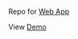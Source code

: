 Repo for [Web App](https://github.com/Cholicer/test_flutter_web_app)

View [Demo](https://test-flutter-web-app.onrender.com/)

